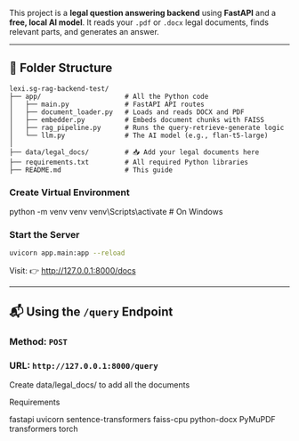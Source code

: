 This project is a **legal question answering backend** using **FastAPI** and a **free, local AI model**. It reads your `.pdf` or `.docx` legal documents, finds relevant parts, and generates an answer.

---

## 📁 Folder Structure

```
lexi.sg-rag-backend-test/
├── app/                     # All the Python code
│   ├── main.py              # FastAPI API routes
│   ├── document_loader.py   # Loads and reads DOCX and PDF
│   ├── embedder.py          # Embeds document chunks with FAISS
│   ├── rag_pipeline.py      # Runs the query-retrieve-generate logic
│   └── llm.py               # The AI model (e.g., flan-t5-large)
│
├── data/legal_docs/         # 📥 Add your legal documents here
├── requirements.txt         # All required Python libraries
├── README.md                # This guide
```

### Create Virtual Environment

python -m venv venv
venv\Scripts\activate   # On Windows



###  Start the Server
```bash
uvicorn app.main:app --reload
```
Visit:
👉 http://127.0.0.1:8000/docs

---

## 📬 Using the `/query` Endpoint

### Method: `POST`
### URL: `http://127.0.0.1:8000/query`

Create data/legal_docs/ to add all the documents

Requirements

fastapi
uvicorn
sentence-transformers
faiss-cpu
python-docx
PyMuPDF
transformers
torch

